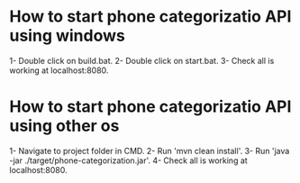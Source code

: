 # How to start phone categorizatio API using windows
  1- Double click on build.bat.
  2- Double click on start.bat.
  3- Check all is working at localhost:8080.

# How to start phone categorizatio API using other os
  1- Navigate to project folder in CMD.
  2- Run 'mvn clean install'.
  3- Run 'java -jar ./target/phone-categorization.jar'.
  4- Check all is working at localhost:8080.
